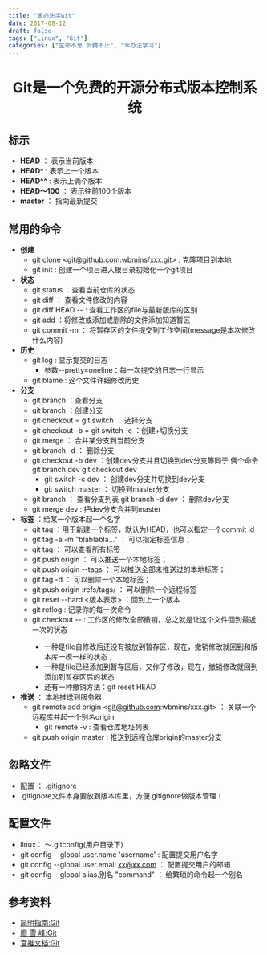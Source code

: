 ```yaml
---
title: "笨办法学Git"
date: 2017-08-12
draft: false
tags: ["Linux", "Git"]
categories: ["生命不息 折腾不止", "笨办法学习"]
---
```

# <center>**Git是一个免费的开源分布式版本控制系统**</center>
## **标示**
- **HEAD** ： 表示当前版本
- **HEAD^** : 表示上一个版本
- **HEAD^^** : 表示上俩个版本
- **HEAD～100** ： 表示往前100个版本
- **master** ： 指向最新提交
## **常用的命令**
- **创建**
    * git clone <git@github.com:wbmins/xxx.git> : 克隆项目到本地
    * git init : 创建一个项目进入根目录初始化一个git项目
- **状态**
    * git status ：查看当前仓库的状态
    * git diff ： 查看文件修改的内容
    * git diff HEAD -- <file> : 查看工作区的file与最新版库的区别
    * git add <file> ：将修改或添加或删除的文件添加知道暂区
    * git commit -m <message> ： 将暂存区的文件提交到工作空间(message是本次修改什么内容)
- **历史**
    * git log : 显示提交的日志
        + 参数--pretty=oneline：每一次提交的日志一行显示
    * git blame <file> : 这个文件详细修改历史
- **分支**
    * git branch ：查看分支
    * git branch <name> ：创建分支
    * git checkout <name> = git switch <name> ： 选择分支
    * git checkout -b <name> = git switch -c <name> ：创建+切换分支
    * git merge <name> ： 合并某分支到当前分支
    * git branch -d <name> ： 删除分支
    * git checkout -b dev ：创建dev分支并且切换到dev分支等同于 俩个命令git branch dev git checkout dev
        + git switch -c dev ： 创建dev分支并切换到dev分支
        + git switch master ： 切换到master分支
    * git branch ： 查看分支列表
        git branch -d dev ： 删除dev分支
    * git merge dev : 把dev分支合并到master
- **标签** ：给某一个版本起一个名字
    * git tag <tagname> ：用于新建一个标签，默认为HEAD，也可以指定一个commit id
    * git tag -a <tagname> -m "blablabla..." ： 可以指定标签信息；
    * git tag ： 可以查看所有标签
    * git push origin <tagname> ： 可以推送一个本地标签；
    * git push origin --tags ： 可以推送全部未推送过的本地标签；
    * git tag -d <tagname> ： 可以删除一个本地标签；
    * git push origin :refs/tags/<tagname> ： 可以删除一个远程标签
    * git reset --hard <版本表示> ：回到上一个版本
    * git reflog : 记录你的每一次命令
    * git checkout -- <file> : 工作区的修改全部撤销，总之就是让这个文件回到最近一次的状态
        + 一种是file自修改后还没有被放到暂存区，现在，撤销修改就回到和版本库一模一样的状态；
        + 一种是file已经添加到暂存区后，又作了修改，现在，撤销修改就回到添加到暂存区后的状态
        + 还有一种撤销方法：git reset HEAD <file>
- **推送** ： 本地推送到服务器
    * git remote add origin <git@github.com:wbmins/xxx.git> ： 关联一个远程库并起一个别名origin
        + git remote -v : 查看仓库地址列表
    * git push origin master : 推送到远程仓库origin的master分支

## **忽略文件** 
- 配置 ： .gitignore
- .gitignore文件本身要放到版本库里，方便.gitignore做版本管理！
## **配置文件**
- linux： ～.gitconfig(用户目录下)
- git config --global user.name 'username' : 配置提交用户名字
- git config --global user.email xx@xx.com ： 配置提交用户的邮箱
- git config --global alias.别名 "command" ： 给繁琐的命令起一个别名
## **参考资料**
- [简明指南:Git](http://rogerdudler.github.io/git-guide/index.zh.html)
- [廖 雪 峰:Git](https://www.liaoxuefeng.com/wiki/896043488029600)
- [官推文档:Git](https://git-scm.com/book/zh/v2)

